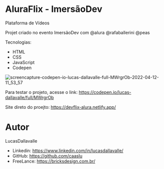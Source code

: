 # AluraFlix - ImersãoDev
Plataforma de Vídeos 

Projet criado no evento ImersãoDev com @alura @rafaballerini @peas

Tecnologias:
- HTML
- CSS
- JavaScript
- Codepen


![screencapture-codepen-io-lucas-dallavalle-full-MWrgrOb-2022-04-12-11_53_57](https://user-images.githubusercontent.com/89872652/162991581-729f8467-2eba-4097-ae0f-9414f8ae108e.png)



Para testar o projeto, acesse o link:  https://codepen.io/lucas-dallavalle/full/MWrgrOb

Site direto do proejto: https://devflix-alura.netlify.app/


# Autor
LucasDallavalle
- Linkedin: https://www.linkedin.com/in/lucasdallavalle/
-  GitHub: https://github.com/caaslu
- FreeLance:  https://bricksdesign.com.br/

